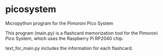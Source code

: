 # picosystem
Micropython program for the Pimoroni Pico System

This program (main.py) is a flashcard memorization tool for the
Pimoroni Pico System, which uses the Raspberry Pi RP2040 chip.

text_for_main.py includes the information for each flashcard.
